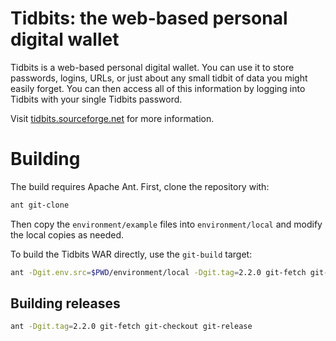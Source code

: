 # Tidbits: the web-based personal digital wallet

Tidbits is a web-based personal digital wallet. You can use it to store
passwords, logins, URLs, or just about any small tidbit of data you might easily
forget. You can then access all of this information by logging into Tidbits with
your single Tidbits password.

Visit [tidbits.sourceforge.net](http://tidbits.sourceforge.net/) for more
information.

# Building

The build requires Apache Ant. First, clone the repository with:

```sh
ant git-clone
```

Then copy the `environment/example` files into `environment/local` and modify the local copies as 
needed.

To build the Tidbits WAR directly, use the `git-build` target:

```sh
ant -Dgit.env.src=$PWD/environment/local -Dgit.tag=2.2.0 git-fetch git-checkout git-build
```

## Building releases

```sh
ant -Dgit.tag=2.2.0 git-fetch git-checkout git-release
```
